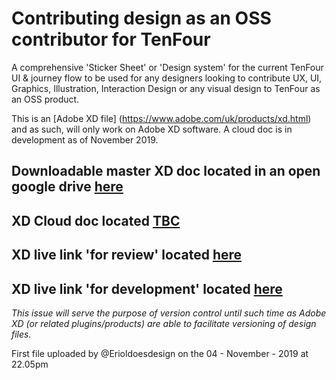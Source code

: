 # Contributing design as an OSS contributor for TenFour

A comprehensive 'Sticker Sheet' or 'Design system' for the current TenFour UI & journey flow to be used for any designers looking to contribute UX, UI, Graphics, Illustration, Interaction Design or any visual design to TenFour as an OSS product.

This is an [Adobe XD file] (https://www.adobe.com/uk/products/xd.html) and as such, will only work on Adobe XD software. A cloud doc is in development as of November 2019.

## Downloadable master XD doc located in an open google drive [here](https://drive.google.com/open?id=1vPUbfle3GYR7kim2A_4woCuUSIB258Li)

## XD Cloud doc located [TBC]( )

## XD live link 'for review' located [here](https://xd.adobe.com/view/d6acbb4d-0dce-44da-7093-bac08af8152d-a09d/)

## XD live link 'for development' located [here](https://xd.adobe.com/spec/c5e82b6d-6bc1-42a0-6973-497102ffd660-b3d9/grid)

*This issue will serve the purpose of version control until such time as Adobe XD (or related plugins/products) are able to facilitate versioning of design files.*

First file uploaded by @Erioldoesdesign on the 04 - November - 2019 at 22.05pm
